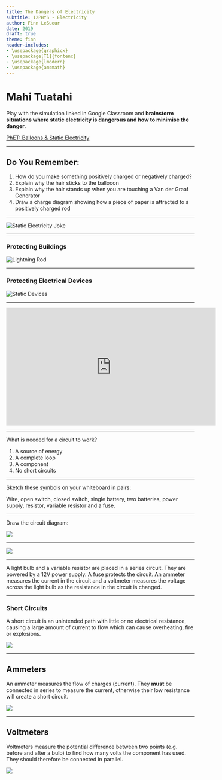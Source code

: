 ```yaml
---
title: The Dangers of Electricity
subtitle: 12PHYS - Electricity
author: Finn LeSueur
date: 2019
draft: true
theme: finn
header-includes:
- \usepackage{graphicx}
- \usepackage[T1]{fontenc}
- \usepackage{lmodern}
- \usepackage{amsmath}
---
```


# Mahi Tuatahi

Play with the simulation linked in Google Classroom and __brainstorm situations where static electricity is dangerous and how to minimise the danger.__

[PhET: Balloons & Static Electricity](https://phet.colorado.edu/en/simulation/balloons-and-static-electricity)

---

## Do You Remember:

1. How do you make something positively charged or negatively charged?
2. Explain why the hair sticks to the ballooon
3. Explain why the hair stands up when you are touching a Van der Graaf Generator
4. Draw a charge diagram showing how a piece of paper is attracted to a positively charged rod

---

![Static Electricity Joke](../assets/6-static-shock.png)

---

### Protecting Buildings

![Lightning Rod](../assets/6-lightning-rod.jpg)

---

### Protecting Electrical Devices

![Static Devices](../assets/6-static-devices.jpg)

---

<iframe width="560" height="315" src="https://www.youtube.com/embed/ve6XGKZxYxA" frameborder="0" allow="accelerometer; autoplay; encrypted-media; gyroscope; picture-in-picture" allowfullscreen></iframe>

---

What is needed for a circuit to work?

1. A source of energy
2. A complete loop
3. A component
4. No short circuits

---

Sketch these symbols on your whiteboard in pairs:

Wire, open switch, closed switch, single battery, two batteries, power supply, resistor, variable resistor and a fuse.

---

Draw the circuit diagram:

![](../assets/6-draw-the-circuit.png)

---

![](../assets/6-draw-the-circuit-2.png)

---

A light bulb and a variable resistor are placed in a series circuit. They are powered by a 12V power supply. A fuse protects the circuit. An ammeter measures the current in the circuit and a voltmeter measures the voltage across the light bulb as the resistance in the circuit is changed.

---

### Short Circuits

A short circuit is an unintended path with little or no electrical resistance, causing a large amount of current to flow which can cause overheating, fire or explosions.

![](../assets/6-short-circuit.jpeg)

---

## Ammeters

An ammeter measures the flow of charges (current). They __must__ be connected in series to measure the current, otherwise their low resistance will create a short circuit.

![](../assets/6-connect-ammeter.jpeg)

---

## Voltmeters

Voltmeters measure the potential difference between two points (e.g. before and after a bulb) to find how many volts the component has used. They should therefore be connected in parallel.

![](../assets/6-connect-voltmeter.jpeg)

